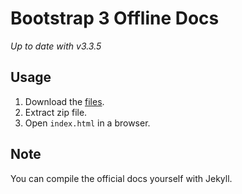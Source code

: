 # Bootstrap 3 Offline Docs

*Up to date with v3.3.5*

## Usage

1. Download the [files](https://github.com/AAlakkad/Bootstrap-3-Offline-Docs/archive/master.zip).
2. Extract zip file.
3. Open `index.html` in a browser.


## Note
You can compile the official docs yourself with Jekyll.
